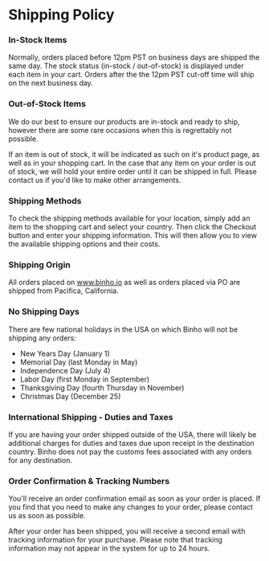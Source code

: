 # Shipping Policy

### In-Stock Items

Normally, orders placed before 12pm PST on business days are shipped the same day. The stock status \(in-stock / out-of-stock\) is displayed under each item in your cart. Orders after the the 12pm PST cut-off time will ship on the next business day.

### Out-of-Stock Items

We do our best to ensure our products are in-stock and ready to ship, however there are some rare occasions when this is regrettably not possible.

If an item is out of stock, it will be indicated as such on it's product page, as well as in your shopping cart. In the case that any item on your order is out of stock, we will hold your entire order until it can be shipped in full. Please contact us if you'd like to make other arrangements.

### Shipping Methods

To check the shipping methods available for your location, simply add an item to the shopping cart and select your country. Then click the Checkout button and enter your shipping information. This will then allow you to view the available shipping options and their costs.

### Shipping Origin

All orders placed on www.binho.io as well as orders placed via PO are shipped from Pacifica, California.

### No Shipping Days

There are few national holidays in the USA on which Binho will not be shipping any orders:

* New Years Day \(January 1\)
* Memorial Day \(last Monday in May\)
* Independence Day \(July 4\)
* Labor Day \(first Monday in September\)
* Thanksgiving Day \(fourth Thursday in November\)
* Christmas Day \(December 25\)

### International Shipping - Duties and Taxes

If you are having your order shipped outside of the USA, there will likely be additional charges for duties and taxes due upon receipt in the destination country. Binho does not pay the customs fees associated with any orders for any destination.

### Order Confirmation & Tracking Numbers

You'll receive an order confirmation email as soon as your order is placed. If you find that you need to make any changes to your order, please contact us as soon as possible.

After your order has been shipped, you will receive a second email with tracking information for your purchase. Please note that tracking information may not appear in the system for up to 24 hours.

